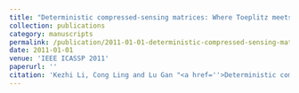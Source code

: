 ```yaml
---
title: "Deterministic compressed-sensing matrices: Where Toeplitz meets Golay"
collection: publications
category: manuscripts
permalink: /publication/2011-01-01-deterministic-compressed-sensing-matrices-where-toeplitz-meets-golay
date: 2011-01-01
venue: 'IEEE ICASSP 2011'
paperurl: ''
citation: 'Kezhi Li, Cong Ling and Lu Gan "<a href=''>Deterministic compressed-sensing matrices: Where Toeplitz meets Golay</a>", IEEE ICASSP 2011, Prague, Czech.'
---
```

